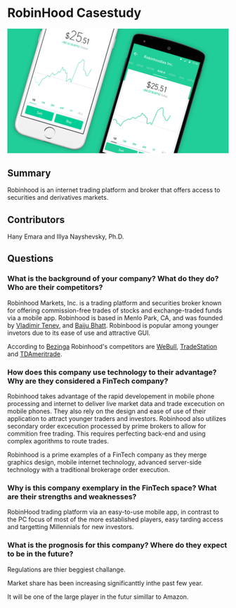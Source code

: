 # RobinHood Casestudy
![robinhood](images/robinhood.png)

## Summary
Robinhood is an internet trading platform and broker that offers access to securities and derivatives markets.

## Contributors
Hany Emara and Illya Nayshevsky, Ph.D.

## Questions
### What is the background of your company? What do they do? Who are their competitors?

Robinhood Markets, Inc. is a trading platform and securities broker known for offering commission-free trades of stocks and exchange-traded funds via a mobile app. Robinhood is based in Menlo Park, CA, and was founded by [Vladimir Tenev](https://en.wikipedia.org/wiki/Vladimir_Tenev), and [Baiju Bhatt](https://en.wikipedia.org/wiki/Baiju_Bhatt). Robinbood is popular among younger invetors due to its ease of use and attractive GUI. 

According to [Bezinga](https://www.benzinga.com/money/robinhood-alternatives/) Robinhood's competitors are [WeBull](https://www.benzinga.com/go/webull-how-to-buy?pl=product-card), [TradeStation](https://www.benzinga.com/go/tradestation?pl=product-card-image) and [TDAmeritrade](https://www.benzinga.com/go/td-ameritrade-platform?pl=product-card-image).

### How does this company use technology to their advantage? Why are they considered a FinTech company?

Robinhood takes advantage of the rapid developement in mobile phone processing and internet to deliver live market data and trade excecution on mobile phones. They also rely on the design and ease of use of their application to attract younger traders and investors. Robinhood also utilizes secondary order excecution processed by prime brokers to allow for commition free trading. This requires perfecting back-end and using complex agorithms to route trades.

Robinhood is a prime examples of a FinTech company as they merge graphics design, mobile internet technology, advanced server-side technology with a traditional brokerage order execution.

### Why is this company exemplary in the FinTech space? What are their strengths and weaknesses?

RobinHood trading platform via an easy-to-use mobile app, in contrast to the PC focus of most of the more established players, easy tarding access and targetting Millennials for new investors. 

### What is the prognosis for this company? Where do they expect to be in the future?

Regulations are thier beggiest challange.

Market share has been increasing significanttly inthe past few year.

It will be one of the large player in the futur simillar to Amazon. 